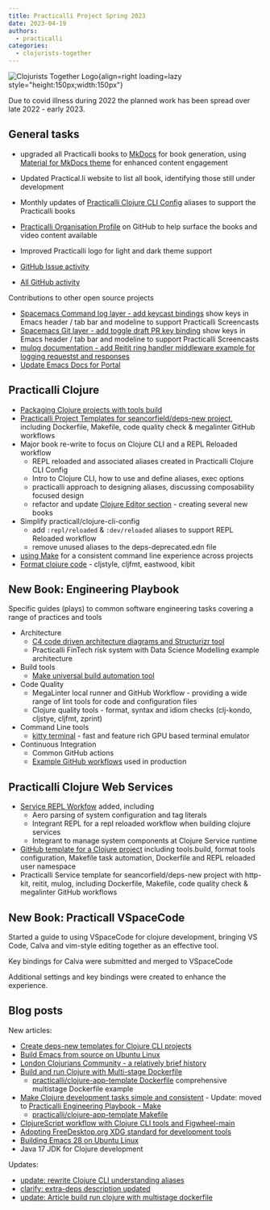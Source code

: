 ```yaml
---
title: Practicalli Project Spring 2023
date: 2023-04-19
authors:
  - practicalli
categories:
  - clojurists-together
---
```


![Clojurists Together Logo](https://raw.githubusercontent.com/practicalli/graphic-design/live/buttons/practicalli-clojurists-together-button.svg){align=right loading=lazy style="height:150px;width:150px"}

Due to covid illness during 2022 the planned work has been spread over late 2022 - early 2023.

<!-- more -->

## General tasks

- upgraded all Practicalli books to [MkDocs](https://www.mkdocs.org/) for book generation, using [Material for MkDocs theme](https://squidfunk.github.io/mkdocs-material/) for enhanced content engagement
- Updated Practical.li website to list all book, identifying those still under development
- Monthly updates of [Practicalli Clojure CLI Config](https://github.com/practicalli/clojure-cli-config) aliases to support the Practicalli books
- [Practicalli Organisation Profile](https://github.com/practicalli) on GitHub to help surface the books and video content available
- Improved Practicalli logo for light and dark theme support

- [GitHub Issue activity](https://github.com/search?q=is%3Aissue+commenter%3Apracticalli-johnny)
- [All GitHub activity](https://github.com/search?q=commenter%3Apracticalli-johnny)

Contributions to other open source projects

- [Spacemacs Command log layer - add keycast bindings](https://github.com/syl20bnr/spacemacs/pull/15948) show keys in Emacs header / tab bar and modeline to support Practicalli Screencasts
- [Spacemacs Git layer - add toggle draft PR key binding](https://github.com/syl20bnr/spacemacs/pull/15553) show keys in Emacs header / tab bar and modeline to support Practicalli Screencasts
- [mulog documentation - add Reitit ring handler middleware example for logging requestst and responses](https://github.com/BrunoBonacci/mulog/pull/96)
- [Update Emacs Docs for Portal](https://github.com/djblue/portal/issues/171)


## Practicalli Clojure

- [Packaging Clojure projects with tools build](https://practical.li/clojure/clojure-cli/projects/tools-build/)
- [Practicalli Project Templates for seancorfield/deps-new project](https://github.com/practicalli/project-templates), including Dockerfile, Makefile, code quality check & megalinter GitHub workflows
- Major book re-write to focus on Clojure CLI and a REPL Reloaded workflow
    - REPL reloaded and associated aliases created in Practicalli Clojure CLI Config
    - Intro to Clojure CLI, how to use and define aliases, exec options
    - practicalli approach to designing aliases, discussing composability focused design
    - refactor and update [Clojure Editor section](https://practical.li/clojure/clojure-editors/) - creating several new books
- Simplify practicall/clojure-cli-config
    - add `:repl/reloaded` & `:dev/reloaded` aliases to support REPL Reloaded workflow
    - remove unused aliases to the deps-deprecated.edn file
- [using Make](https://practical.li/clojure/automation/make/) for a consistent command line experience across projects
- [Format clojure code](https://practical.li/clojure/clojure-cli/clojure-style/) - cljstyle, cljfmt, eastwood, kibit

## New Book: Engineering Playbook

Specific guides (plays) to common software engineering tasks covering a range of practices and tools

* Architecture
  - [C4 code driven architecture diagrams and Structurizr tool](https://practical.li/engineering-playbook/architecture/structurizr/)
  - Practicalli FinTech risk system with Data Science Modelling example architecture
* Build tools
  - [Make universal build automation tool](https://practical.li/engineering-playbook/build-tool/make/)
* Code Quality
  - MegaLinter local runner and GitHub Workflow - providing a wide range of lint tools for code and configuration files
  - Clojure quality tools - format, syntax and idiom checks (clj-kondo, cljstye, cljfmt, zprint)
* Command Line tools
  - [kitty terminal](https://practical.li/engineering-playbook/command-line/kitty-terminal/) - fast and feature rich GPU based terminal emulator
* Continuous Integration
  - Common GitHub actions
  - [Example GitHub workflows](https://practical.li/engineering-playbook/continuous-integration/github/workflows/) used in production


## Practicalli Clojure Web Services
- [Service REPL Workfow](https://practical.li/clojure-web-services/service-repl-workflow/) added, including
  - Aero parsing of system configuration and tag literals
  - Integrant REPL for a repl reloaded workflow when building clojure services
  - Integrant to manage system components at Clojure Service runtime
- [GitHub template for a Clojure project](https://github.com/practicalli/clojure-service-template/) including tools.build, format tools configuration, Makefile task automation, Dockerfile and REPL reloaded user namespace
- Practicalli Service template for seancorfield/deps-new project with http-kit, reitit, mulog, including Dockerfile, Makefile, code quality check & megalinter GitHub workflows


## New Book: Practicall VSpaceCode

Started a guide to using VSpaceCode for clojure development, bringing VS Code, Calva and vim-style editing together as an effective tool.

Key bindings for Calva were submitted and merged to VSpaceCode

Additional settings and key bindings were created to enhance the experience.


## Blog posts

New articles:

- [Create deps-new templates for Clojure CLI projects](https://practical.li/blog/create-deps-new-templates-for-clojure-cli-projects/)
- [Build Emacs from source on Ubuntu Linux](https://practical.li/blog/build-emacs-from-source-on-debian-linux/)
- [London Clojurians Community - a relatively brief history](https://practical.li/blog/london-clojurians-community---a-relatively-brief-history/)
- [Build and run Clojure with Multi-stage Dockerfile](https://practical.li/blog/build-and-run-clojure-with-multi-stage-dockerfile/)
    - [practicalli/clojure-app-template Dockerfile](https://github.com/practicalli/clojure-app-template/blob/main/Dockerfile) comprehensive multistage Dockerfile example
- [Make Clojure development tasks simple and consistent](https://practical.li/blog/posts/make-clojure-tasks-simple-and-consistent/) - Update: moved to [Practicalli Engineering Playbook - Make](https://practical.li/engineering-playbook/build-tool/make/)
    - [ practicalli/clojure-app-template Makefile](https://github.com/practicalli/clojure-app-template/blob/main/Makefile)
- [ClojureScript workflow with Clojure CLI tools and Figwheel-main](https://practical.li/clojurescript/figwheel-workflow/)
- [Adopting FreeDesktop.org XDG standard for development tools](https://practical.li/blog/freedesktoporg-xdg-standard-for-clojure-development-tools/)
- [Building Emacs 28 on Ubuntu Linux](https://practical.li/blog/building-emacs-28-on-ubuntu-linux/)
- Java 17 JDK for Clojure development


Updates:

- [update: rewrite Clojure CLI understanding aliases](https://practical.li/clojure/clojure-cli/defining-aliases/)
- [clarify: extra-deps description updated](https://practical.li/clojure/clojure-cli/defining-aliases/#alias-keys)
- [update: Article build run clojure with multistage dockerfile](https://practical.li/blog/build-and-run-clojure-with-multi-stage-dockerfile/)
